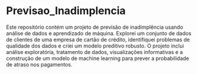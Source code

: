 # Previsao_Inadimplencia
Este repositório contém um projeto de previsão de inadimplência usando análise de dados e aprendizado de máquina. Explorei um conjunto de dados de clientes de uma empresa de cartão de crédito, identifiquei problemas de qualidade dos dados e criei um modelo preditivo robusto. O projeto inclui análise exploratória, tratamento de dados, visualizações informativas e a construção de um modelo de machine learning para prever a probabilidade de atraso nos pagamentos.
